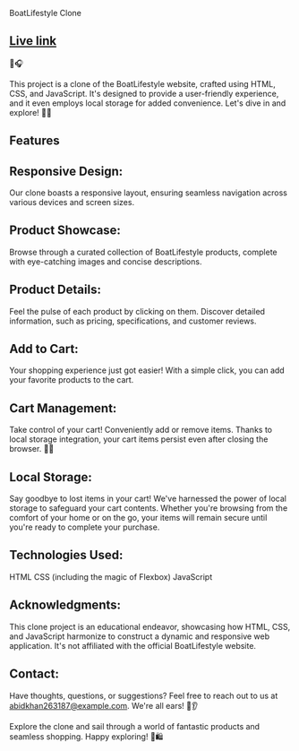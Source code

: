 BoatLifestyle Clone
## [Live link](https://boat-collections-clone.vercel.app|)
🛶🎧

This project is a clone of the BoatLifestyle website, crafted using HTML, CSS, and JavaScript. It's designed to provide a user-friendly experience, and it even employs local storage for added convenience. Let's dive in and explore! 🚤🎉

## Features
## Responsive Design:
Our clone boasts a responsive layout, ensuring seamless navigation across various devices and screen sizes.

## Product Showcase:
Browse through a curated collection of BoatLifestyle products, complete with eye-catching images and concise descriptions.

## Product Details:
Feel the pulse of each product by clicking on them. Discover detailed information, such as pricing, specifications, and customer reviews.

## Add to Cart:
Your shopping experience just got easier! With a simple click, you can add your favorite products to the cart.

## Cart Management:
Take control of your cart! Conveniently add or remove items. Thanks to local storage integration, your cart items persist even after closing the browser. 🛒💼

## Local Storage:
Say goodbye to lost items in your cart! We've harnessed the power of local storage to safeguard your cart contents. Whether you're browsing from the comfort of your home or on the go, your items will remain secure until you're ready to complete your purchase.

## Technologies Used:
HTML
CSS (including the magic of Flexbox)
JavaScript

## Acknowledgments:
This clone project is an educational endeavor, showcasing how HTML, CSS, and JavaScript harmonize to construct a dynamic and responsive web application. It's not affiliated with the official BoatLifestyle website.

## Contact:
Have thoughts, questions, or suggestions? Feel free to reach out to us at abidkhan263187@example.com. We're all ears! 💌👂

Explore the clone and sail through a world of fantastic products and seamless shopping. Happy exploring! 🌊🛍️
